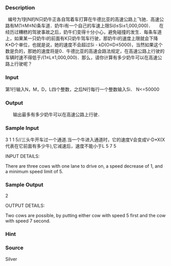 
### Description
  编号为1到N的N只奶牛正各自驾着车打算在牛德比亚的高速公路上飞驰．高速公路有M(1≤M≤N)条车道．奶牛i有一个自己的车速上限Si(l≤Si≤1,000,000)．
    在经历过糟糕的驾驶事故之后，奶牛们变得十分小心，避免碰撞的发生．每条车道上，如果某一只奶牛i的前面有K只奶牛驾车行驶，那奶牛i的速度上限就会下降K*D个单位，也就是说，她的速度不会超过Si - kD(O≤D≤5000)，当然如果这个数是负的，那她的速度将是0．牛德比亚的高速会路法规定，在高速公路上行驶的车辆时速不得低于/(1≤L≤1,000,000)．那么，请你计算有多少奶牛可以在高速公路上行驶呢？
### Input
第1行输入N，M，D，L四个整数，之后N行每行一个整数输入Si．
N<=50000
### Output
 
    输出最多有多少奶牛可以在高速公路上行驶．
### Sample Input
3 1 1 5//三头牛开车过一个通道.当一个牛进入通道时，它的速度V会变成V-D*X(X代表在它前面有多少牛),它减速后，速度不能小于L
5
7
5

INPUT DETAILS:

There are three cows with one lane to drive on, a speed decrease
of 1, and a minimum speed limit of 5.


### Sample Output
2

OUTPUT DETAILS:

Two cows are possible, by putting either cow with speed 5 first and the cow
with speed 7 second.


### Hint

### Source
Silver